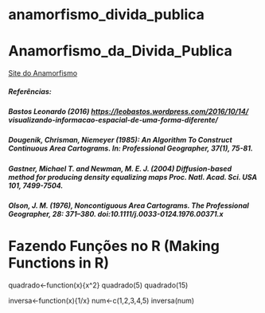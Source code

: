 # anamorfismo_divida_publica

# Anamorfismo_da_Divida_Publica

[Site do Anamorfismo](https://dataunirio.github.io/anamorfismo_divida_publica/)



##### Referências:
##### Bastos Leonardo (2016) https://leobastos.wordpress.com/2016/10/14/ visualizando-informacao-espacial-de-uma-forma-diferente/
##### Dougenik, Chrisman, Niemeyer (1985): An Algorithm To Construct Continuous Area Cartograms. In: Professional Geographer, 37(1), 75-81.
##### Gastner, Michael T. and Newman, M. E. J. (2004) Diffusion-based method for producing density equalizing maps Proc. Natl. Acad. Sci. USA 101, 7499-7504.
##### Olson, J. M. (1976), Noncontiguous Area Cartograms. The Professional Geographer, 28: 371–380. doi:10.1111/j.0033-0124.1976.00371.x


# Fazendo Funções no R (Making Functions in R)
quadrado<-function(x){x^2}
quadrado(5)
quadrado(15)

inversa<-function(x){1/x}
num<-c(1,2,3,4,5)
inversa(num)